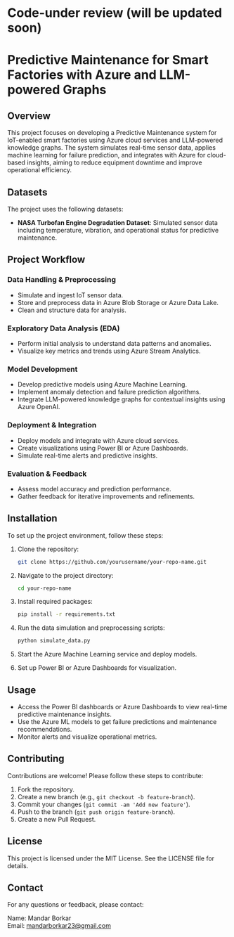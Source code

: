# Code-under review (will be updated soon)
# Predictive Maintenance for Smart Factories with Azure and LLM-powered Graphs

## Overview

This project focuses on developing a Predictive Maintenance system for IoT-enabled smart factories using Azure cloud services and LLM-powered knowledge graphs. The system simulates real-time sensor data, applies machine learning for failure prediction, and integrates with Azure for cloud-based insights, aiming to reduce equipment downtime and improve operational efficiency.

## Datasets

The project uses the following datasets:

- **NASA Turbofan Engine Degradation Dataset**: Simulated sensor data including temperature, vibration, and operational status for predictive maintenance.

## Project Workflow

### Data Handling & Preprocessing

- Simulate and ingest IoT sensor data.
- Store and preprocess data in Azure Blob Storage or Azure Data Lake.
- Clean and structure data for analysis.

### Exploratory Data Analysis (EDA)

- Perform initial analysis to understand data patterns and anomalies.
- Visualize key metrics and trends using Azure Stream Analytics.

### Model Development

- Develop predictive models using Azure Machine Learning.
- Implement anomaly detection and failure prediction algorithms.
- Integrate LLM-powered knowledge graphs for contextual insights using Azure OpenAI.

### Deployment & Integration

- Deploy models and integrate with Azure cloud services.
- Create visualizations using Power BI or Azure Dashboards.
- Simulate real-time alerts and predictive insights.

### Evaluation & Feedback

- Assess model accuracy and prediction performance.
- Gather feedback for iterative improvements and refinements.

## Installation

To set up the project environment, follow these steps:

1. Clone the repository:
   ```bash
   git clone https://github.com/yourusername/your-repo-name.git
   ```

2. Navigate to the project directory:
   ```bash
   cd your-repo-name
   ```

3. Install required packages:
   ```bash
   pip install -r requirements.txt
   ```

4. Run the data simulation and preprocessing scripts:
   ```bash
   python simulate_data.py
   ```

5. Start the Azure Machine Learning service and deploy models.

6. Set up Power BI or Azure Dashboards for visualization.

## Usage

- Access the Power BI dashboards or Azure Dashboards to view real-time predictive maintenance insights.
- Use the Azure ML models to get failure predictions and maintenance recommendations.
- Monitor alerts and visualize operational metrics.

## Contributing

Contributions are welcome! Please follow these steps to contribute:

1. Fork the repository.
2. Create a new branch (e.g., `git checkout -b feature-branch`).
3. Commit your changes (`git commit -am 'Add new feature'`).
4. Push to the branch (`git push origin feature-branch`).
5. Create a new Pull Request.

## License

This project is licensed under the MIT License. See the LICENSE file for details.

## Contact

For any questions or feedback, please contact:

Name: Mandar Borkar  
Email: mandarborkar23@gmail.com
